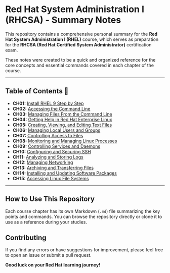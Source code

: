 # Red Hat System Administration I (RHCSA) - Summary Notes

This repository contains a comprehensive personal summary for the **Red Hat System Administration I (RHEL)** course, which serves as preparation for the **RHCSA (Red Hat Certified System Administrator)** certification exam.

These notes were created to be a quick and organized reference for the core concepts and essential commands covered in each chapter of the course.

---

## Table of Contents 🚀

* **CH01:** [Install RHEL 9 Step by Step](Red%20Hat%20System%20Administration%20-%20I/CH01_Install%20RHEL%209%20Step%20by%20Step.md)
* **CH02:** [Accessing the Command Line](Red%20Hat%20System%20Administration%20-%20I/CH02_Accessing%20the%20Command%20Line.md)
* **CH03:** [Managing Files From the Command Line](Red%20Hat%20System%20Administration%20-%20I/CH03_Managing%20Files%20From%20the%20Command%20Line.md)
* **CH04:** [Getting Help in Red Hat Enterprise Linux](Red%20Hat%20System%20Administration%20-%20I/CH04_Getting%20Help%20in%20Red%20Hat%20Enterprise%20Linux.md)
* **CH05:** [Creating, Viewing, and Editing Text Files](Red%20Hat%20System%20Administration%20-%20I/CH05_Creating,%20Viewing,%20and%20Editing%20Text%20Files.md)
* **CH06:** [Managing Local Users and Groups](Red%20Hat%20System%20Administration%20-%20I/CH06_Managing%20Local%20Users%20and%20Groups.md)
* **CH07:** [Controlling Access to Files](Red%20Hat%20System%20Administration%20-%20I/CH07_Controlling%20Access%20to%20Files.md)
* **CH08:** [Monitoring and Managing Linux Processes](Red%20Hat%20System%20Administration%20-%20I/CH08_Monitoring%20and%20Managing%20Linux%20Processes.md)
* **CH09:** [Controlling Services and Daemons](Red%20Hat%20System%20Administration%20-%20I/CH09_Controlling%20Services%20and%20Daemons.md)
* **CH10:** [Configuring and Securing SSH](Red%20Hat%20System%20Administration%20-%20I/CH10_Configuring%20and%20Securing%20SSH.md)
* **CH11:** [Analyzing and Storing Logs](Red%20Hat%20System%20Administration%20-%20I/CH11_Analyzing%20and%20Storing%20Logs.md)
* **CH12:** [Managing Networking](Red%20Hat%20System%20Administration%20-%20I/CH12_Managing%20Networking.md)
* **CH13:** [Archiving and Transferring Files](Red%20Hat%20System%20Administration%20-%20I/CH13_Archiving%20and%20Transferring%20Files.md)
* **CH14:** [Installing and Updating Software Packages](Red%20Hat%20System%20Administration%20-%20I/CH14_Installing%20and%20Updating%20Software%20Packages.md)
* **CH15:** [Accessing Linux File Systems](Red%20Hat%20System%20Administration%20-%20I/CH15_Accessing%20Linux%20File%20Systems.md)

---

## How to Use This Repository

Each course chapter has its own Markdown (`.md`) file summarizing the key points and commands. You can browse the repository directly or clone it to use as a reference during your studies.

## Contributing

If you find any errors or have suggestions for improvement, please feel free to open an issue or submit a pull request.

**Good luck on your Red Hat learning journey!**
